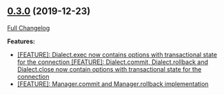 ## [0.3.0](https://github.com/ugate/sqler/tree/v0.3.0) (2019-12-23)
[Full Changelog](https://github.com/ugate/sqler/compare/v0.2.0...v0.3.0)


__Features:__
* [[FEATURE]: Dialect.exec now contains options with transactional state for the connection [FEATURE]: Dialect.commit, Dialect.rollback and Dialect.close now contain options with transactional state for the connection](https://github.com/ugate/sqler/commit/7c27fd0dfa1c4dc3fb575f76b37cb04def7d2934)
* [[FEATURE]: Manager.commit and Manager.rollback implementation](https://github.com/ugate/sqler/commit/67bb6516b1cc103dff86ee09ab2f04007ac47ffe)